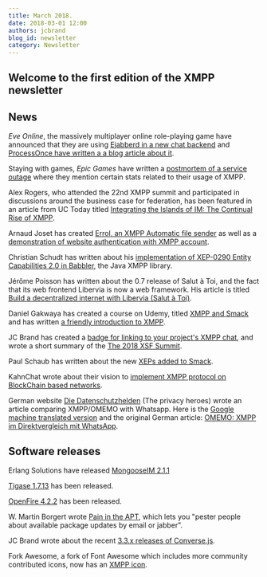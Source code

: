 ```yaml
---
title: March 2018.
date: 2018-03-01 12:00
authors: jcbrand
blog_id: newsletter 
category: Newsletter
---
```


## Welcome to the first edition of the XMPP newsletter

## News

*Eve Online*, the massively multiplayer online role-playing game have announced
that they are using [Ejabberd in a new chat backend](https://www.eveonline.com/article/p4i0qx/new-chat-backend-coming-with-the-march-release)
and [ProcessOnce have written a a blog article about it](https://blog.process-one.net/eve-online-chat-is-moving-to-ejabberd/).

Staying with games, *Epic Games* have written a [postmortem of a service outage](https://www.epicgames.com/fortnite/en-US/news/postmortem-of-service-outage-at-3-4m-ccu)
where they mention certain stats related to their usage of XMPP.

Alex Rogers, who attended the 22nd XMPP summit and participated in discussions
around the business case for federation, has been featured in an article from
UC Today titled [Integrating the Islands of IM: The Continual Rise of XMPP](https://www.uctoday.com/news/insights/integrating-islands-instant-messaging-rise-xmpp).

Arnaud Joset has created [Errol, an XMPP Automatic file sender](https://blog.agayon.be/tag/python.html)
as well as a [demonstration of website authentication with XMPP account](https://demo.agayon.be/).

Christian Schudt has written about his [implementation of XEP-0290 Entity Capabilities 2.0 in Babbler](https://babbler-xmpp.blogspot.de/2018/02/experimenting-with-entity-capabilities.html), the Java XMPP library.

Jérôme Poisson has written about the 0.7 release of Salut à Toi, and the fact
that its web frontend Libervia is now a web framework. His article is titled
[Build a decentralized internet with Libervia (Salut à Toi)](https://www.goffi.org/b/96207aea-9bd8-4333-a346-63638c041ef7/build-decentralized-internet-with-libervia-salut).

Daniel Gakwaya has created a course on Udemy, titled
[XMPP and Smack](https://www.udemy.com/xmpp-and-smack-fundamentals-the-missing-android-course/?couponCode=BLKN.SMCK.XMPP_0785)
and has written [a friendly introduction to XMPP](http://www.blikoontech.com/xmpp/xmpp-a-soft-friendly-introduction).

JC Brand has created a [badge for linking to your project's XMPP chat](https://opkode.com/blog/xmpp-chat-badge/),
and wrote a short summary of the [The 2018 XSF Summit](https://opkode.com/blog/2018-xsf-summit/).

Paul Schaub has written about the new [XEPs added to Smack](https://blogs.fsfe.org/vanitasvitae/2018/02/07/more-xeps-for-smack/).

KahnChat wrote about their vision to [implement XMPP protocol on BlockChain
based networks](http://blog.kahnchat.com/kahnchat-app-bridging-scalable-gaps-blockchain-driven-crypto-world/).

German website [Die Datenschutzhelden](https://datenschutzhelden.org/) (The privacy heroes) wrote an article comparing
XMPP/OMEMO with Whatsapp. Here is the [Google machine translated version](https://translate.google.com/translate?hl=en&sl=de&tl=en&u=https%3A%2F%2Fdatenschutzhelden.org%2F2018%2F02%2F06%2Fomemo-xmpp-im-direktvergleich-mit-whatsapp%2F) and the original German article:
[OMEMO: XMPP im Direktvergleich mit WhatsApp](https://datenschutzhelden.org/2018/02/06/omemo-xmpp-im-direktvergleich-mit-whatsapp/).

## Software releaseѕ

Erlang Solutions have released [MongooseIM 2.1.1](https://www.erlang-solutions.com/blog/mongooseim-2-1-1-more-than-a-patch.html)

[Tigase 1.7.13](https://tigase.net/blog-entry/tigase-xmpp-server-v713-released) has been released.

[OpenFire 4.2.2](https://discourse.igniterealtime.org/t/openfire-4-2-2-release/80678) has been released.

W. Martin Borgert wrote [Pain in the APT](https://salsa.debian.org/debacle/painintheapt), which lets you "pester people about available package updates by email or jabber".

JC Brand wrote about the recent [3.3.x releases of Converse.js](https://opkode.com/blog/converse-3.3.1-released/).

Fork Awesome, a fork of Font Awesome which includes more community contributed icons, now has an [XMPP icon](https://forkawesome.github.io/Fork-Awesome/icon/xmpp/).

